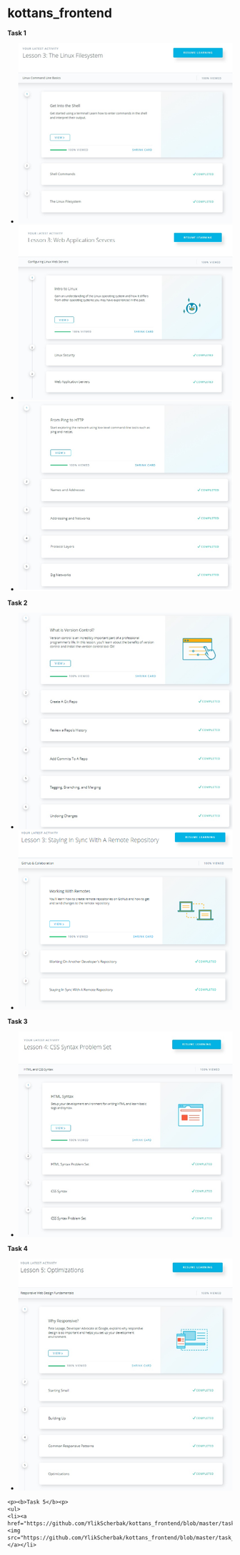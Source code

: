 # kottans_frontend

<p><b>Task 1</b><p>
  <ul>
    <li><a href="https://github.com/YlikScherbak/kottans_frontend/blob/master/task_1/Linux.jpg"><img src="https://github.com/YlikScherbak/kottans_frontend/blob/master/task_1/Linux.jpg"></a></li>
   <li><a href="https://github.com/YlikScherbak/kottans_frontend/blob/master/task_1/Linux2.jpg"><img src="https://github.com/YlikScherbak/kottans_frontend/blob/master/task_1/Linux2.jpg"></a></li>
   <li><a href="https://github.com/YlikScherbak/kottans_frontend/blob/master/task_1/Linux2.jpg"><img src="https://github.com/YlikScherbak/kottans_frontend/blob/master/task_1/Linux3.jpg"></a></li>
  </ul>
  
  <p><b>Task 2</b><p>
    <ul>
    <li><a href="https://github.com/YlikScherbak/kottans_frontend/blob/master/task_2/task2Git.jpg"><img src="https://github.com/YlikScherbak/kottans_frontend/blob/master/task_2/task2Git.jpg"></a></li>
   <li><a href="https://github.com/YlikScherbak/kottans_frontend/blob/master/task_2/task2Git2.jpg"><img src="https://github.com/YlikScherbak/kottans_frontend/blob/master/task_2/task2Git2.jpg"></a></li>
  </ul>
  
  <p><b>Task 3</b><p>
    <ul>
    <li><a href="https://github.com/YlikScherbak/kottans_frontend/blob/master/task_2/task2Git.jpg"><img src="https://github.com/YlikScherbak/kottans_frontend/blob/master/task3/HTML-CSS.jpg"></a></li>
  </ul>
  
  <p><b>Task 4</b><p>
    <ul>
    <li><a href="https://github.com/YlikScherbak/kottans_frontend/blob/master/task_4/task4.jpg"><img src="https://github.com/YlikScherbak/kottans_frontend/blob/master/task_4/task4.jpg"></a></li>
  </ul>
  
    <p><b>Task 5</b><p>
    <ul>
    <li><a href="https://github.com/YlikScherbak/kottans_frontend/blob/master/task_5/Task5.jpg"><img src="https://github.com/YlikScherbak/kottans_frontend/blob/master/task_5/Task5.jpg"></a></li>
  </ul>

